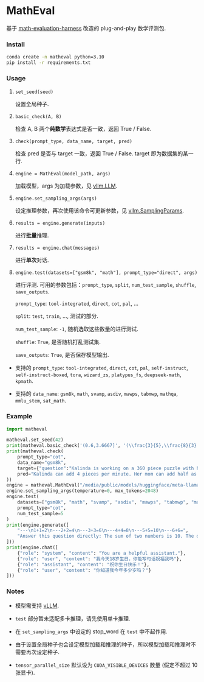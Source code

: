 # MathEval

基于 [math-evaluation-harness](https://github.com/ZubinGou/math-evaluation-harness/) 改造的 plug-and-play 数学评测包.

### Install

```bash
conda create -n matheval python=3.10
pip install -r requirements.txt
```

### Usage

1. `set_seed(seed)`

   设置全局种子.

2. `basic_check(A, B)`

   检查 A, B 两个**纯数学**表达式是否一致，返回 True / False.

3. `check(prompt_type, data_name, target, pred)`

   检查 pred 是否与 target 一致，返回 True / False. target 即为数据集的某一行.

4. `engine = MathEval(model_path, args)`

   加载模型，args 为加载参数，见 [vllm.LLM](https://docs.vllm.ai/en/latest/dev/offline_inference/llm.html#vllm.LLM).

5. `engine.set_sampling_args(args)`

   设定推理参数，再次使用该命令可更新参数，见 [vllm.SamplingParams](https://docs.vllm.ai/en/latest/dev/sampling_params.html#vllm.SamplingParams).

6. `results = engine.generate(inputs)`

   进行**批量**推理.

7. `results = engine.chat(messages)`

   进行**单次**对话.

8. `engine.test(datasets=["gsm8k", "math"], prompt_type="direct", args)`

   进行评测. 可用的参数包括：`prompt_type`, `split`, `num_test_sample`, `shuffle`, `save_outputs`.

   `prompt_type`: `tool-integrated`, `direct`, `cot`, `pal`, ...

   `split`: `test`, `train`, ..., 测试的部分.

   `num_test_sample`: `-1`, 随机选取这些数量的进行测试.

   `shuffle`: `True`, 是否随机打乱测试集.

   `save_outputs`: `True`, 是否保存模型输出.

- 支持的 `prompt_type`: `tool-integrated`, `direct`, `cot`, `pal`, `self-instruct`, `self-instruct-boxed`, `tora`, `wizard_zs`, `platypus_fs`, `deepseek-math`, `kpmath`.

- 支持的 `data_name`: `gsm8k`, `math`, `svamp`, `asdiv`, `mawps`, `tabmwp`, `mathqa`, `mmlu_stem`, `sat_math`.

### Example

```python
import matheval

matheval.set_seed(42)
print(matheval.basic_check('(0.6,3.6667]', '(\\frac{3}{5},\\frac{8}{3} + 1]'))
print(matheval.check(
    prompt_type="cot",
    data_name="gsm8k",
    target={"question":"Kalinda is working on a 360 piece puzzle with her mom. Kalinda can normally add 4 pieces per minute. Her mom can typically place half as many pieces per minute as Kalinda.  How many hours will it take them to complete this puzzle?","answer":"Her mom places 2 pieces per minute because 4 \/ 2 = <<4\/2=2>>2\nOn average they get in 6 pieces per minute because 4 + 2 = <<4+2=6>>6\nIt will take 60 minutes to complete the puzzle because 360 \/ 6 = <<360\/6=60>>60\nIt will take one hour because 60 \/ 60 = <<60\/60=1>>1\n#### 1","idx":228},
    pred="Kalinda can add 4 pieces per minute. Her mom can add half as many pieces per minute as Kalinda. So her mom can add 2 pieces per minute. 360 pieces divided by 4 is 90. 90 divided by 2 is 45. 45 minutes is 1 hour. The answer is 1 hour."
))
engine = matheval.MathEval("/media/public/models/huggingface/meta-llama/Llama-2-7b-hf", enforce_eager=False)
engine.set_sampling_args(temperature=0, max_tokens=2048)
engine.test(
    datasets=["gsm8k", "math", "svamp", "asdiv", "mawps", "tabmwp", "mathqa", "mmlu_stem", "sat_math"],
    prompt_type="cot",
    num_test_sample=5
)
print(engine.generate([
    "---\n1+1=2\n---2+2=4\n---3+3=6\n---4+4=8\n---5+5=10\n---6+6=",
    "Answer this question directly: The sum of two numbers is 10. The difference of the same two numbers is 4. What are the two numbers?"
]))
print(engine.chat([
    {"role": "system", "content": "You are a helpful assistant."},
    {"role": "user", "content": "我今天18岁生日，你能写句话祝福我吗"},
    {"role": "assistant", "content": "祝你生日快乐！"},
    {"role": "user", "content": "你知道我今年多少岁吗？"}
]))
```

### Notes

- 模型需支持 [vLLM](https://github.com/vllm-project/vllm).

- `test` 部分暂未适配多卡推理，请先使用单卡推理.

- 在 `set_sampling_args` 中设定的 stop_word 在 `test` 中不起作用.

- 由于设置全局种子也会设定模型加载和推理的种子，所以模型加载和推理时不需要再次设定种子.

- `tensor_parallel_size` 默认设为 `CUDA_VISIBLE_DEVICES` 数量 (假定不超过 10 张显卡).
